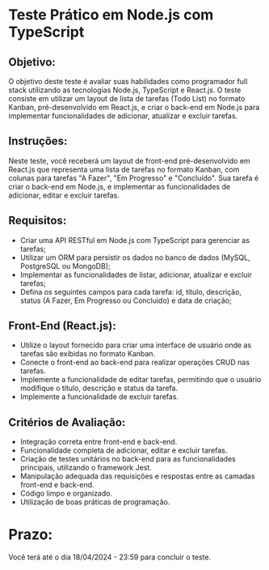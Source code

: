 # Teste Prático em Node.js com TypeScript

## Objetivo:
O objetivo deste teste é avaliar suas habilidades como programador full stack utilizando as tecnologias Node.js, TypeScript e React.js. O teste consiste em utilizar um layout de lista de tarefas (Todo List) no formato Kanban, pré-desenvolvido em React.js, e criar o back-end em Node.js para implementar funcionalidades de adicionar, atualizar e excluir tarefas.

## Instruções:
Neste teste, você receberá um layout de front-end pré-desenvolvido em React.js que representa uma lista de tarefas no formato Kanban, com colunas para tarefas "A Fazer", "Em Progresso" e "Concluído". Sua tarefa é criar o back-end em Node.js, e implementar as funcionalidades de adicionar, editar e excluir tarefas.

## Requisitos:
- Criar uma API RESTful em Node.js com TypeScript para gerenciar as tarefas;
- Utilizar um ORM para persistir os dados no banco de dados (MySQL, PostgreSQL ou MongoDB);
- Implementar as funcionalidades de listar, adicionar, atualizar e excluir tarefas;
- Defina os seguintes campos para cada tarefa: id, título, descrição, status (A Fazer, Em Progresso ou Concluído) e data de criação;

## Front-End (React.js):
- Utilize o layout fornecido para criar uma interface de usuário onde as tarefas são exibidas no formato Kanban.
- Conecte o front-end ao back-end para realizar operações CRUD nas tarefas.
- Implemente a funcionalidade de editar tarefas, permitindo que o usuário modifique o título, descrição e status da tarefa.
- Implemente a funcionalidade de excluir tarefas.

## Critérios de Avaliação:
- Integração correta entre front-end e back-end.
- Funcionalidade completa de adicionar, editar e excluir tarefas.
- Criação de testes unitários no back-end para as funcionalidades principais, utilizando o framework Jest.
- Manipulação adequada das requisições e respostas entre as camadas front-end e back-end.
- Código limpo e organizado.
- Utilização de boas práticas de programação.

# Prazo:
Você terá até o dia 18/04/2024 - 23:59 para concluir o teste.
